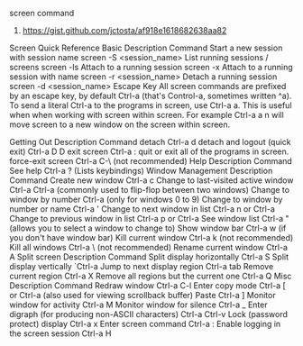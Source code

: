 screen command
1. https://gist.github.com/jctosta/af918e1618682638aa82

Screen Quick Reference
Basic
Description	Command
Start a new session with session name	screen -S <session_name>
List running sessions / screens	screen -ls
Attach to a running session	screen -x
Attach to a running session with name	screen -r <session_name>
Detach a running session	screen -d <session_name>
Escape Key
All screen commands are prefixed by an escape key, by default Ctrl-a (that's Control-a, sometimes written ^a). To send a literal Ctrl-a to the programs in screen, use Ctrl-a a. This is useful when when working with screen within screen. For example Ctrl-a a n will move screen to a new window on the screen within screen.

Getting Out
Description	Command
detach	Ctrl-a d
detach and logout (quick exit)	Ctrl-a D D
exit screen	Ctrl-a : quit or exit all of the programs in screen.
force-exit screen	Ctrl-a C-\ (not recommended)
Help
Description	Command
See help	Ctrl-a ? (Lists keybindings)
Window Management
Description	Command
Create new window	Ctrl-a c
Change to last-visited active window	Ctrl-a Ctrl-a (commonly used to flip-flop between two windows)
Change to window by number	Ctrl-a <number> (only for windows 0 to 9)
Change to window by number or name	Ctrl-a ' <number or title>
Change to next window in list	Ctrl-a n or Ctrl-a <space>
Change to previous window in list	Ctrl-a p or Ctrl-a <backspace>
See window list	Ctrl-a " (allows you to select a window to change to)
Show window bar	Ctrl-a w (if you don't have window bar)
Kill current window	Ctrl-a k (not recommended)
Kill all windows	Ctrl-a \ (not recommended)
Rename current window	Ctrl-a A
Split screen
Description	Command
Split display horizontally	Ctrl-a S
Split display vertically	`Ctrl-a
Jump to next display region	Ctrl-a tab
Remove current region	Ctrl-a X
Remove all regions but the current one	Ctrl-a Q
Misc
Description	Command
Redraw window	Ctrl-a C-l
Enter copy mode	Ctrl-a [ or Ctrl-a <esc> (also used for viewing scrollback buffer)
Paste	Ctrl-a ]
Monitor window for activity	Ctrl-a M
Monitor window for silence	Ctrl-a _
Enter digraph (for producing non-ASCII characters)	Ctrl-a Ctrl-v
Lock (password protect) display	Ctrl-a x
Enter screen command	Ctrl-a :
Enable logging in the screen session	Ctrl-a H
